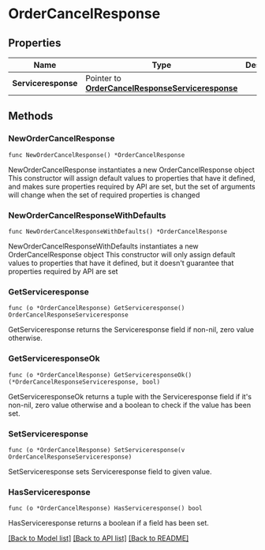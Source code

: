 # OrderCancelResponse

## Properties

Name | Type | Description | Notes
------------ | ------------- | ------------- | -------------
**Serviceresponse** | Pointer to [**OrderCancelResponseServiceresponse**](OrderCancelResponseServiceresponse.md) |  | [optional] 

## Methods

### NewOrderCancelResponse

`func NewOrderCancelResponse() *OrderCancelResponse`

NewOrderCancelResponse instantiates a new OrderCancelResponse object
This constructor will assign default values to properties that have it defined,
and makes sure properties required by API are set, but the set of arguments
will change when the set of required properties is changed

### NewOrderCancelResponseWithDefaults

`func NewOrderCancelResponseWithDefaults() *OrderCancelResponse`

NewOrderCancelResponseWithDefaults instantiates a new OrderCancelResponse object
This constructor will only assign default values to properties that have it defined,
but it doesn't guarantee that properties required by API are set

### GetServiceresponse

`func (o *OrderCancelResponse) GetServiceresponse() OrderCancelResponseServiceresponse`

GetServiceresponse returns the Serviceresponse field if non-nil, zero value otherwise.

### GetServiceresponseOk

`func (o *OrderCancelResponse) GetServiceresponseOk() (*OrderCancelResponseServiceresponse, bool)`

GetServiceresponseOk returns a tuple with the Serviceresponse field if it's non-nil, zero value otherwise
and a boolean to check if the value has been set.

### SetServiceresponse

`func (o *OrderCancelResponse) SetServiceresponse(v OrderCancelResponseServiceresponse)`

SetServiceresponse sets Serviceresponse field to given value.

### HasServiceresponse

`func (o *OrderCancelResponse) HasServiceresponse() bool`

HasServiceresponse returns a boolean if a field has been set.


[[Back to Model list]](../README.md#documentation-for-models) [[Back to API list]](../README.md#documentation-for-api-endpoints) [[Back to README]](../README.md)


